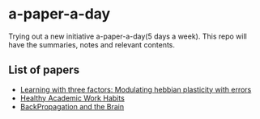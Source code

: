# a-paper-a-day
Trying out a new initiative a-paper-a-day(5 days a week). This repo will have the summaries, notes and relevant contents.

## List of papers

* [Learning with three factors: Modulating hebbian plasticity with errors](https://github.com/m2kulkarni/a-paper-a-day/blob/main/files/learning-with-three-factors.pdf)
* [Healthy Academic Work Habits](https://github.com/m2kulkarni/a-paper-a-day/blob/main/files/healthy-work-habits.pdf)
* [BackPropagation and the Brain](https://github.com/m2kulkarni/a-paper-a-day/blob/main/files/backprop-and-the-brain.pdf)
